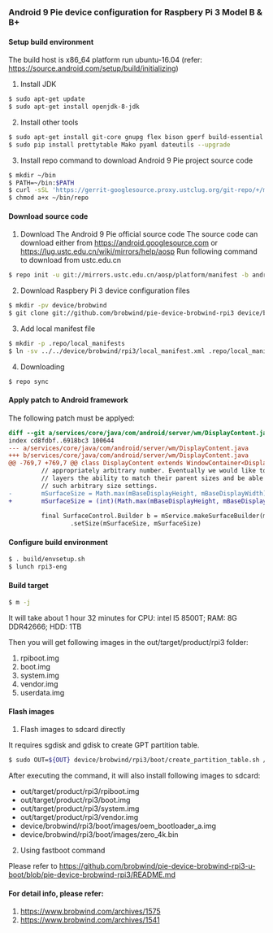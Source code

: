 ### Android 9 Pie device configuration for Raspbery Pi 3 Model B & B+

#### Setup build environment
The build host is x86_64 platform run ubuntu-16.04 (refer: https://source.android.com/setup/build/initializing)
1. Install JDK
```bash
$ sudo apt-get update
$ sudo apt-get install openjdk-8-jdk
```
2. Install other tools
```bash
$ sudo apt-get install git-core gnupg flex bison gperf build-essential zip curl zlib1g-dev gcc-multilib g++-multilib libc6-dev-i386  lib32ncurses5-dev x11proto-core-dev libx11-dev lib32z-dev libgl1-mesa-dev libxml2-utils xsltproc unzip python-pip libyaml-dev gettext
$ sudo pip install prettytable Mako pyaml dateutils --upgrade
```
3. Install repo command to download Android 9 Pie project source code
```bash
$ mkdir ~/bin
$ PATH=~/bin:$PATH
$ curl -sSL 'https://gerrit-googlesource.proxy.ustclug.org/git-repo/+/master/repo?format=TEXT' | base64 -d > ~/bin/repo
$ chmod a+x ~/bin/repo
```

#### Download source code
1. Download The Android 9 Pie official source code
The source code can download either from https://android.googlesource.com or https://lug.ustc.edu.cn/wiki/mirrors/help/aosp
Run following command to download from ustc.edu.cn
```bash
$ repo init -u git://mirrors.ustc.edu.cn/aosp/platform/manifest -b android-9.0.0_r8 --repo-url=git://mirrors.ustc.edu.cn/aosp/tools/repo
```

2. Download Raspbery Pi 3 device configuration files
```bash
$ mkdir -pv device/brobwind
$ git clone git://github.com/brobwind/pie-device-brobwind-rpi3 device/brobwind/rpi3
```

3. Add local manifest file
```bash
$ mkdir -p .repo/local_manifests
$ ln -sv ../../device/brobwind/rpi3/local_manifest.xml .repo/local_manifests/
```

4. Downloading
```bash
$ repo sync
```

#### Apply patch to Android framework
The following patch must be applyed:
```patch
diff --git a/services/core/java/com/android/server/wm/DisplayContent.java b/services/core/java/com/android/server/wm/DisplayContent.java
index cd8fdbf..6918bc3 100644
--- a/services/core/java/com/android/server/wm/DisplayContent.java
+++ b/services/core/java/com/android/server/wm/DisplayContent.java
@@ -769,7 +769,7 @@ class DisplayContent extends WindowContainer<DisplayContent.DisplayChildWindowCo
         // appropriately arbitrary number. Eventually we would like to give SurfaceFlinger
         // layers the ability to match their parent sizes and be able to skip
         // such arbitrary size settings.
-        mSurfaceSize = Math.max(mBaseDisplayHeight, mBaseDisplayWidth) * 2;
+        mSurfaceSize = (int)(Math.max(mBaseDisplayHeight, mBaseDisplayWidth) * 1.6);
 
         final SurfaceControl.Builder b = mService.makeSurfaceBuilder(mSession)
                 .setSize(mSurfaceSize, mSurfaceSize)
```

#### Configure build environment
```bash
$ . build/envsetup.sh
$ lunch rpi3-eng
```

#### Build target
```bash
$ m -j
```
It will take about 1 hour 32 minutes for CPU: intel I5 8500T; RAM: 8G DDR42666; HDD: 1TB

Then you will get following images in the out/target/product/rpi3 folder:
1. rpiboot.img
2. boot.img
3. system.img
4. vendor.img
5. userdata.img

#### Flash images

1. Flash images to sdcard directly

It requires sgdisk and gdisk to create GPT partition table.
```bash
$ sudo OUT=${OUT} device/brobwind/rpi3/boot/create_partition_table.sh /path/to/sdcard
```
After executing the command, it will also install following images to sdcard:
- out/target/product/rpi3/rpiboot.img
- out/target/product/rpi3/boot.img
- out/target/product/rpi3/system.img
- out/target/product/rpi3/vendor.img
- device/brobwind/rpi3/boot/images/oem\_bootloader\_a.img
- device/brobwind/rpi3/boot/images/zero\_4k.bin

2. Using fastboot command

Please refer to https://github.com/brobwind/pie-device-brobwind-rpi3-u-boot/blob/pie-device-brobwind-rpi3/README.md

#### For detail info, please refer:
1. https://www.brobwind.com/archives/1575
2. https://www.brobwind.com/archives/1541
